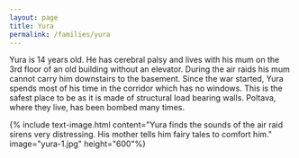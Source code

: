 ```yaml
---
layout: page
title: Yura
permalink: /families/yura
---
```


Yura is 14 years old. He has cerebral palsy and lives with his mum on the 3rd floor of an old building without an elevator. During the air raids his mum cannot carry him downstairs to the basement. Since the war started, Yura spends most of his time in the corridor which has no windows. This is the safest place to be as it is made of structural load bearing walls. Poltava, where they live, has been bombed many times.

{% include text-image.html content="Yura finds the sounds of the air raid sirens very distressing.  His mother tells him fairy tales to comfort him." image="yura-1.jpg" height="600"%}
